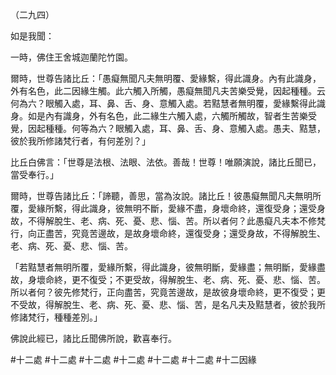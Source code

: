（二九四）

如是我聞：

一時，佛住王舍城迦蘭陀竹園。

爾時，世尊告諸比丘：「愚癡無聞凡夫無明覆、愛緣繫，得此識身。內有此識身，外有名色，此二因緣生觸。此六觸入所觸，愚癡無聞凡夫苦樂受覺，因起種種。云何為六？眼觸入處，耳、鼻、舌、身、意觸入處。若黠慧者無明覆，愛緣繫得此識身。如是內有識身，外有名色，此二緣生六觸入處，六觸所觸故，智者生苦樂受覺，因起種種。何等為六？眼觸入處，耳、鼻、舌、身、意觸入處。愚夫、黠慧，彼於我所修諸梵行者，有何差別？」

比丘白佛言：「世尊是法根、法眼、法依。善哉！世尊！唯願演說，諸比丘聞已，當受奉行。」

爾時，世尊告諸比丘：「諦聽，善思，當為汝說。諸比丘！彼愚癡無聞凡夫無明所覆，愛緣所繫，得此識身，彼無明不斷，愛緣不盡，身壞命終，還復受身；還受身故，不得解脫生、老、病、死、憂、悲、惱、苦。所以者何？此愚癡凡夫本不修梵行，向正盡苦，究竟苦邊故，是故身壞命終，還復受身；還受身故，不得解脫生、老、病、死、憂、悲、惱、苦。

「若黠慧者無明所覆，愛緣所繫，得此識身，彼無明斷，愛緣盡；無明斷，愛緣盡故，身壞命終，更不復受；不更受故，得解脫生、老、病、死、憂、悲、惱、苦。所以者何？彼先修梵行，正向盡苦，究竟苦邊故，是故彼身壞命終，更不復受；更不受故，得解脫生、老、病、死、憂、悲、惱、苦，是名凡夫及黠慧者，彼於我所修諸梵行，種種差別。」

佛說此經已，諸比丘聞佛所說，歡喜奉行。



#十二處
#十二處
#十二處
#十二處
#十二處
#十二處
#十二因緣

